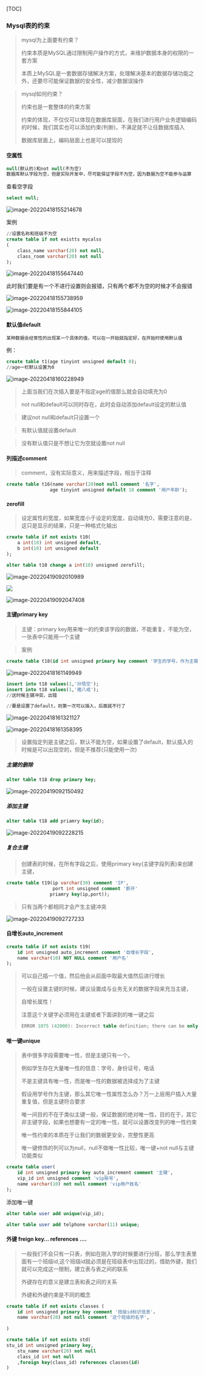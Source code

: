 [TOC]

### Mysql表的约束

> mysql为上面要有约束？
>
> 约束本质是MySQL通过限制用户操作的方式，来维护数据本身的权限的一套方案
>
> 本质上MySQL是一套数据存储解决方案，处理解决基本的数据存储功能之外，还要尽可能保证数据的安全性，减少数据误操作
>

> mysql如何约束？
>
> 约束也是一套整体的约束方案
>
> 约束的体现，不仅仅可以体现在数据库层面，在我们进行用户业务逻辑编码的时候，我们其实也可以添加约束(判断)，不满足就不让往数据库插入
>
> 数据库层面上，编码层面上也是可以提现的
>

#### 空属性

```sql
null(默认的)和not null(不为空)
数据库默认字段为空，但是实际开发中，尽可能保证字段不为空，因为数据为空不能参与运算
```

查看空字段

```sql
select null;
```

![image-20220418155214678](https://raw.githubusercontent.com/qingyan520/Cloud_img/master/img/image-20220418155214678.png)

案例

```sql
//设置名称和班级不为空
create table if not existts mycalss
(
    class_name varchar(20) not null,
    class_room varchar(20) not null
);
```

![image-20220418155647440](https://raw.githubusercontent.com/qingyan520/Cloud_img/master/img/image-20220418155647440.png)

此时我们要是有一个不进行设置则会报错，只有两个都不为空的时候才不会报错

![image-20220418155738959](https://raw.githubusercontent.com/qingyan520/Cloud_img/master/img/image-20220418155738959.png)

![image-20220418155844105](https://raw.githubusercontent.com/qingyan520/Cloud_img/master/img/image-20220418155844105.png)

#### 默认值default

```sql
某种数据会经常性的出现某一个具体的值，可以在一开始就指定好，在开始时使用默认值
```

例：

```sql
create table t1(age tinyint unsigned default 0);
//age一栏默认设置为0
```

![image-20220418160228949](https://raw.githubusercontent.com/qingyan520/Cloud_img/master/img/image-20220418160228949.png)

> 上面当我们在次插入要是不指定age的值那么就会自动填充为0
>
> not null和default可以同时存在，此时会自动添加default设定的默认值

> 建议not null和default只设置一个

> 有默认值就设置default

> 没有默认值只是不想让它为空就设置not null



#### 列描述comment

> comment，没有实际意义，用来描述字段，相当于注释

```sql
create table t16(name varchar(20)not null comment '名字',
                age tinyint unsigned default 18 comment '用户年龄');
```

#### zerofill

> 设定属性的宽度，如果宽度小于设定的宽度，自动填充0，需要注意的是，这只是显示的结果，只是一种格式化输出

```sql
create table if not exists t10(
	a int(10) int unsigned default,
	b int(10) int unsigned default
);
```

```sql
alter table t10 change a int(10) unsigned zerofill; 
```

![image-20220419092010989](https://raw.githubusercontent.com/qingyan520/Cloud_img/master/img/image-20220419092010989.png)

![](https://raw.githubusercontent.com/qingyan520/Cloud_img/master/img/image-20220419092010989.png)

![image-20220419092047408](https://raw.githubusercontent.com/qingyan520/Cloud_img/master/img/image-20220419092047408.png)

#### 主键primary key

> 主键：primary key用来唯一的约束该字段的数据，不能重复，不能为空，一张表中只能用一个主键

> 案例

```sql
create table t18(id int unsigned primary key comment '学生的学号，作为主键'，name varchar(10) not null comment '学生姓名')engine=InnoDB default charset=utf8;
```

![image-20220418161149949](https://raw.githubusercontent.com/qingyan520/Cloud_img/master/img/image-20220418161149949.png)

```sql
insert into t18 values(1,'孙悟空');
insert into t18 values(1,'猪八戒');
//这时候主键冲突，出错

//要是设置了default，则第一次可以插入，后面就不行了

```

![image-20220418161321127](https://raw.githubusercontent.com/qingyan520/Cloud_img/master/img/image-20220418161321127.png)

![image-20220418161358395](https://raw.githubusercontent.com/qingyan520/Cloud_img/master/img/image-20220418161358395.png)

> 设置指定列是主键之后，默认不能为空，如果设置了default，默认插入的时候是可以出现空的，但是不推荐(只能使用一次)

##### 主键的删除

```sql
alter table t18 drop primary key;
```

![image-20220419092150492](https://raw.githubusercontent.com/qingyan520/Cloud_img/master/img/image-20220419092150492.png)

##### 添加主键

```sql
alter table t18 add priamry key(id);
```

![image-20220419092228215](https://raw.githubusercontent.com/qingyan520/Cloud_img/master/img/image-20220419092228215.png)

##### 复合主键

> 创建表的时候，在所有字段之后，使用primary key(主键字段列表)来创建主键，

```sql
create table t19(ip varchar(30) comment 'IP',
                 port int unsigned comment '断开'
                priamry key(ip,port));
```

> 只有当两个都相同才会产生主键冲突

![image-20220419092727233](https://raw.githubusercontent.com/qingyan520/Cloud_img/master/img/image-20220419092727233.png)

#### 自增长auto_increment

```sql
create table if not exists t19(
    id int unsigned auto_increment comment '自增长字段',
    name varchar(10) NOT NULL comment '用户名'
);
```

> 可以自己插一个值，然后他会从前面中取最大值然后进行增长
>
> 一般在设置主键的时候，建议设置成与业务无关的数据字段来充当主键，
>
> 自增长属性！
>
> 注意这个关键字必须用在主键或者下面讲到的唯一键之后
>
> ```sql
> ERROR 1075 (42000): Incorrect table definition; there can be only one auto column and it must be defined as a key
> ```
>
> 



#### 唯一键unique

> 表中很多字段需要唯一性，但是主键只有一个。
>
> 例如学生存在大量唯一性的信息：学号，身份证号，电话
>
> 不是主键具有唯一性，而是唯一性的数据被选择成为了主键
>
> 假设用学号作为主键，那么其它唯一性属性怎么办？万一上层用户插入大量重复值，但是主键符合要求
>
> 唯一间目的不在于类似主键一般，保证数据的绝对唯一性，目的在于，其它非主键字段，如果也想要有一定的唯一性，就可以设置改变列的唯一性约束
>
> 唯一性约束的本质在于让我们的数据更安全，完整性更高
>
> 唯一键修饰的列可以为null，null不做唯一性比较，唯一键+not null与主键功能类似

```sql
create table user(
	id int unsigned primary key auto_increment comment '主键',
    vip_id int unsigned comment 'vip账号',
    name varchar(10) not null comment 'vip用户姓名'
);
```

添加唯一键

```sql
alter table user add unique(vip_id);
```

```sql
alter table user add telphone varchar(11) unique;
```

#### 外键 freign key… references ….

> 一般我们不会只有一只表，例如在刚入学的时候要进行分班，那么学生表里面有一个班级id,这个班级id就必须是在班级表中出现过的，借助外键，我们就可以完成这一限制，建立表与表之间的联系
>
> 外键存在的意义是建立表和表之间的关系
>
> 外键和外键约束是不同的概念
>

```sql
create table if not exists classes (
	id int unsigned primary key comment '班级id标识信息'，
    name varchar(20) not null comment '这个班级的名字',
    
)
```

```sql
create table if not exists std(
stu_id int unsigned primary key,
    stu_name varchar(20) not null
    class_id int not null 
    ,foreign key(class_id) references classes(id)
)
```

